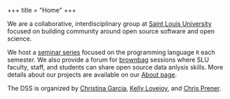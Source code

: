 +++
title = "Home"
+++

We are a collaborative, interdisciplinary group at [Saint Louis University](https://www.slu.edu) focused on building community around open source software and open science.

We host a [seminar series](/seminars) focused on the programming language `R` each semester. We also provide a forum for [brownbag](/brownbags) sessions where SLU faculty, staff, and students can share open source data anlysis skills. More details about our projects are available on our [About page](/about).

The DSS is organized by [Christina Garcia](mailto:christina.garcia@slu.edu), [Kelly Lovejoy](mailto:kelly.lovejoy@slu.edu), and [Chris Prener](mailto:chris.prener@slu.edu).